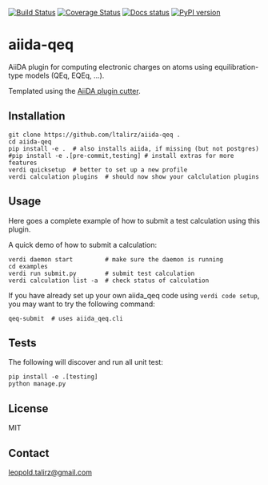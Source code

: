 [![Build Status](https://travis-ci.org/ltalirz/aiida-qeq.svg?branch=master)](https://travis-ci.org/ltalirz/aiida-qeq) 
[![Coverage Status](https://coveralls.io/repos/github/ltalirz/aiida-qeq/badge.svg?branch=master)](https://coveralls.io/github/ltalirz/aiida-qeq?branch=master) 
[![Docs status](https://readthedocs.org/projects/aiida-qeq/badge)](http://aiida-qeq.readthedocs.io/) 
[![PyPI version](https://badge.fury.io/py/aiida-qeq.svg)](https://badge.fury.io/py/aiida-qeq)

# aiida-qeq

AiiDA plugin for computing electronic charges on atoms using equilibration-type models (QEq, EQEq, ...).

Templated using the [AiiDA plugin cutter](https://github.com/aiidateam/aiida-plugin-cutter).

## Installation

```shell
git clone https://github.com/ltalirz/aiida-qeq .
cd aiida-qeq
pip install -e .  # also installs aiida, if missing (but not postgres)
#pip install -e .[pre-commit,testing] # install extras for more features
verdi quicksetup  # better to set up a new profile
verdi calculation plugins  # should now show your calclulation plugins
```

## Usage

Here goes a complete example of how to submit a test calculation using this plugin.

A quick demo of how to submit a calculation:
```shell
verdi daemon start         # make sure the daemon is running
cd examples
verdi run submit.py        # submit test calculation
verdi calculation list -a  # check status of calculation
```

If you have already set up your own aiida_qeq code using `verdi code setup`, you may want to try the following command:
```
qeq-submit  # uses aiida_qeq.cli
```

## Tests

The following will discover and run all unit test:
```shell
pip install -e .[testing]
python manage.py
```

## License

MIT


## Contact

leopold.talirz@gmail.com

